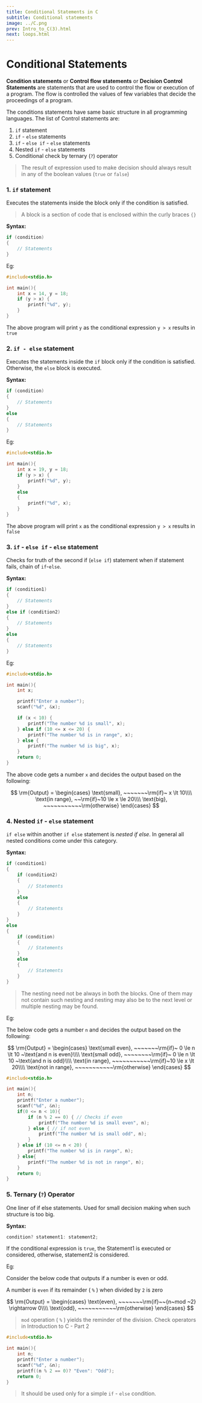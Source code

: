 ```yaml
---
title: Conditional Statements in C
subtitle: Conditional statements
image: ../C.png
prev: Intro_to_C(3).html
next: loops.html
---
```


# Conditional Statements

**Condition statements** or **Control flow statements** or **Decision Control Statements** are statements that are used to control the flow or execution of a program. The flow is controlled the values of few variables that decide the proceedings of a program.

The conditions statements have same basic structure in all programming languages. The list of Control statements are:

1. `if` statement
2. `if` - `else` statements
3. `if` - `else if` - `else` statements
4. Nested `if` - `else` statements
5. Conditional check by ternary (`?`) operator

> The result of expression used to make decision should always result in any of the boolean values (`true` or `false`)

### 1. `if` statement

Executes the statements inside the block only if the condition is satisfied.

> A block is a section of code that is enclosed within the curly braces `{}`

**Syntax:**

```c
if (condition)
{
    // Statements
}
```

Eg:

```c
#include<stdio.h>

int main(){
    int x = 14, y = 18;
    if (y > x) {
        printf("%d", y);
    }
}
```

The above program will print `y` as the conditional expression `y > x` results in `true`

### 2. `if - else` statement

Executes the statements inside the `if` block only if the condition is satisfied. Otherwise, the `else` block is executed.

**Syntax:**

```c
if (condition)
{
    // Statements
}
else
{
    // Statements
}
```

Eg:

```c
#include<stdio.h>

int main(){
    int x = 19, y = 18;
    if (y > x) {
        printf("%d", y);
    }
    else
    {
        printf("%d", x);
    }
}
```

The above program will print `x` as the conditional expression `y > x` results in `false`

### 3. `if` - `else if` - `else` statement

Checks for truth of the second if (`else if`) statement when if statement fails, chain of `if`-`else`.

**Syntax:**

```c
if (condition1)
{
    // Statements
}
else if (condition2)
{
    // Statements
}
else
{
    // Statements
}
```

Eg:

```c
#include<stdio.h>

int main(){
    int x;

    printf("Enter a number");
    scanf("%d", &x);

    if (x < 10) {
        printf("The number %d is small", x);
    } else if (10 <= x <= 20) {
        printf("The number %d is in range", x);
    } else {
        printf("The number %d is big", x);
    }
    return 0;
}
```

The above code gets a number `x` and decides the output based on the following:

$$
\rm{Output} =
\begin{cases}
\text{small}, ~~~~~~~\rm{if}~ x \lt 10\\\\
\text{in range}, ~~\rm{if}~10 \le x \le 20\\\\
\text{big}, ~~~~~~~~~~~\rm{otherwise}
\end{cases}
$$

### 4. Nested `if` - `else` statement

`if else` within another `if else` statement is _nested if else_. In general all nested conditions come under this category.

**Syntax:**

```c
if (condition1)
{
    if (condition2)
    {
        // Statements
    }
    else
    {
        // Statements
    }
}
else
{
    if (condition)
    {
        // Statements
    }
    else
    {
        // Statements
    }
}
```

> The nesting need not be always in both the blocks. One of them may not contain such nesting and nesting may also be to the next level or multiple nesting may be found.

Eg:

The below code gets a number `n` and decides the output based on the following:

$$
\rm{Output} =
\begin{cases}
\text{small even}, ~~~~~~~\rm{if}~ 0 \le n \lt 10 ~\text{and n is even}\\\\
\text{small odd}, ~~~~~~~~\rm{if}~ 0 \le n \lt 10 ~\text{and n is odd}\\\\
\text{in range}, ~~~~~~~~~~~\rm{if}~10 \le x \lt 20\\\\
\text{not in range}, ~~~~~~~~~~~\rm{otherwise}
\end{cases}
$$

```c
#include<stdio.h>

int main(){
    int n;
    printf("Enter a number");
    scanf("%d", &n);
    if(0 <= n < 10){
        if (n % 2 == 0) { // Checks if even
            printf("The number %d is small even", n);
        } else { // if not even
            printf("The number %d is small odd", n);
        }
    } else if (10 <= n < 20) {
        printf("The number %d is in range", n);
    } else{
        printf("The number %d is not in range", n);
    }
    return 0;
}
```

### 5. Ternary (`?`) Operator

One liner of if else statements. Used for small decision making when such structure is too big.

**Syntax:**

```c
condition? statement1: statement2;
```

If the conditional expression is `true`, the Statement1 is executed or considered, otherwise, statement2 is considered.

Eg:

Consider the below code that outputs if a number is even or odd.

A number is `even` if its remainder ( `%` ) when divided by `2` is zero

$$
\rm{Output} =
\begin{cases}
\text{even}, ~~~~~~~\rm{if}~~{n~mod ~2} \rightarrow 0\\\\
\text{odd}, ~~~~~~~~~~~\rm{otherwise}
\end{cases}
$$

> `mod` operation ( `%` ) yields the reminder of the division. Check operators in Introduction to C - Part 2

```c
#include<stdio.h>

int main(){
    int n;
    printf("Enter a number");
    scanf("%d", &n);
    printf((n % 2 == 0)? "Even": "Odd");
    return 0;
}
```

> It should be used only for a simple `if` - `else` condition.
